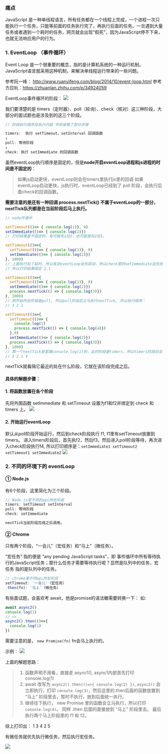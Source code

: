 ### 痛点
JavaScript 是一种单线程语言，所有任务都在一个线程上完成，一个进程一次只能执行一个任务，只能等前面的任务执行完了，再执行后面的任务。一旦遇到大量任务或者遇到一个耗时的任务，网页就会出现"假死"，因为JavaScript停不下来，也就无法响应用户的行为。

### 1. EventLoop （事件循环）
Event Loop 是一个很重要的概念，指的是计算机系统的一种运行机制。
JavaScript语言就采用这种机制，来解决单线程运行带来的一些问题。

参考阮一峰： http://www.ruanyifeng.com/blog/2014/10/event-loop.html
参考方应杭：https://zhuanlan.zhihu.com/p/34924059

EventLoop事件循环的阶段：
![](1eventLoop阶段.png)

我们要清楚的是 timers（定时器）、poll（轮询）、check（核对）这三种阶段，大部分的面试题也是涉及到的这三个阶段。

```js
// 阶段执行顺序及执行内容 中间省略了部分步骤

timers:  执行 setTimeout，setInterval 回调函数
↓
poll: 等待阶段
↓
check: 执行 setImmediate 的回调函数
```

虽然eventLoop执行顺序是固定的，但是**node开启eventLoop进程和js进程的时间是不固定的**：
> 如果js启动更快，eventLoop则会在timers里执行js里的回调
> 如果eventLoop启动更快，js执行时，eventLoop已经到了 poll 阶段，会执行后面check的回调函数。

**需要注意的是还有一种回调 process.nextTick() 不属于eventLoop的一部分，nextTick队列都是在当前阶段后马上执行。**

```js
// node环境中

setTimeout(()=> { console.log(1)}, 0)
setImmediate(()=> { console.log(2)})
// 打印结果是不固定的，有可能先1后2，也可能是先2后1。

setTimeout(()=>{
  setTimeout(()=> { console.log(1)}, 0)
  setImmediate(()=> { console.log(2)})
}, 1000)
// 上面执行加了延时，所以肯定eventLoop会先启动，所以check里的setImmediate会先执行
// 所以打印结果固定 2,1

setTimeout(()=>{
  setTimeout(()=> { console.log(1)}, 0)
  setImmediate(()=> { console.log(2)})
  process.nextTick(() => { console.log(3)})
}, 1000)
// 刚开始所处阶段是poll, 所以poll阶段后立马执行nextTick, 所以执行顺序：
// 3 2 1

setTimeout(()=>{
  setTimeout(()=> { 
    console.log(1)
    process.nextTick(() => { console.log(4)})
  },0)
  setImmediate(()=> { console.log(2)})
  process.nextTick(() => { console.log(3)})
}, 1000)
// 第一个nextTick是紧跟console.log(1)的，此时阶段是timers，所以timers阶段后会立马执行nextTick
// 3 2 1 4
```

nextTick就看隔它最近的处在什么阶段，它就在该阶段完成之后。

#### 具体的解题步骤：
#### 1. 将函数放置在各个阶段
先将外围函数 setImmediate 和 setTimeout 设置为f1和f2并绑定到 check 和 timers 上。
![](2eventLoop解题步骤.png)

#### 2. 开始运行eventLoop
默认从poll阶段开始运行，然后到check阶段执行 f1, f1里有setTimeout放置到timers。 进入timers阶段后，首先执f2，然后f3，然后进入poll阶段等待，再次进入check阶段执行f4,
所以打印顺序是：`setImmediate1 setTimeout2 setTimeout1 setImmediate2`
![](2eventLoop解题步骤2.png)


### 2. 不同的环境下的 eventLoop

#### ① Node.js
有6个阶段，这里简化为三个阶段。
```js
// Node.js里不同的api所处阶段
timers: setTimeout setInterval
poll: 等待阶段
check: setImmediate

nextTick当前阶段完成之后调用。
```

#### ② Chrome
只有两个阶段，“一会儿”（宏任务）和“马上”（微任务）。

“宏任务” 指的便是 “any pending JavaScript tasks”，即 事件循环中所有等待执行的JavaScript任务；那什么任务才需要等待执行呢？显然是队列中的任务，宏任务 指的是队列中的任务。

```js
// chrome里不同api所处阶段
setTimeout: '一会儿'（宏任务）
.then(fn): '马上'（微任务）
```

有些面试题，会喜欢考 await，他是promise的语法糖需要转换一下： 
如:
```js
await async2()
console.log(1)
// =>
async2().then(()=>{
  console.log(1)
})

 ```

需要注意的是， `new Promise(fn)` fn会马上执行的。

示例：
![](2eventLoop解题步骤3.png)

上面的解题思路：
> 1. 函数声明不用看，直接走 async1(), async1内部首先打印console.log(1)
> 2. await 改写为 `async2().then(()=>{ console.log(2) })`, `async2()` 会立即执行，打印 `console.log(3)`，然后这里的.then后面的函数放置到 “马上” 阶段里去，暂时不执行，放到后面统一执行。
> 3. 继续往下执行， new Promise 里的函数会立马执行，所以打印 `console.log(4)`。 同样 .then 后面的直接放到 “马上” 阶段里去。
> 最后执行两个马上阶段里的 f1 和 f2。

综上打印出： 1 3 4 2 5 

有微任务就优先执行微任务，然后执行宏任务。

![](2eventLoop解题步骤4.png)


